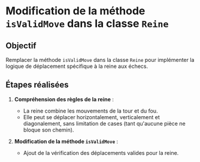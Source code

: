 # Modification de la méthode `isValidMove` dans la classe `Reine`

## Objectif
Remplacer la méthode `isValidMove` dans la classe `Reine` pour implémenter la logique de déplacement spécifique à la reine aux échecs.

## Étapes réalisées

1. **Compréhension des règles de la reine** :
   - La reine combine les mouvements de la tour et du fou.
   - Elle peut se déplacer horizontalement, verticalement et diagonalement, sans limitation de cases (tant qu'aucune pièce ne bloque son chemin).

2. **Modification de la méthode `isValidMove`** :
   - Ajout de la vérification des déplacements valides pour la reine.
